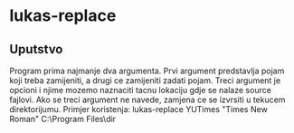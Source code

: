 # lukas-replace
## Uputstvo
Program prima najmanje dva argumenta. Prvi argument predstavlja pojam koji treba zamijeniti, a drugi ce zamijeniti zadati pojam. Treci argument
je opcioni i njime mozemo naznaciti tacnu lokaciju gdje se nalaze source fajlovi. Ako se treci argument ne navede, zamjena ce se izvrsiti u tekucem direktorijumu.
Primjer koristenja: lukas-replace YUTimes "Times New Roman" C:\Program Files\dir
